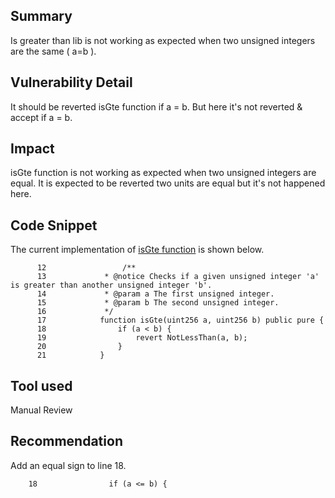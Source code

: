 ## Summary
Is greater than lib is not working as expected when  two unsigned integers are the same ( a=b ).

## Vulnerability Detail
It should be reverted isGte function if a = b. But here it's not reverted & accept if a = b.  

## Impact
isGte function is not working as expected when two unsigned integers are equal. It is expected to be reverted two units are equal but it's not happened here. 

## Code Snippet

The current implementation of [isGte function](https://github.com/sherlock-audit/2023-06-tokemak-BPZ/blob/main/v2-core-audit-2023-07-14/src/solver/helpers/Integer.sol#L13C2-L21C6)  is shown below. 

          12                 /**
          13             * @notice Checks if a given unsigned integer 'a' is greater than another unsigned integer 'b'.
          14             * @param a The first unsigned integer.
          15             * @param b The second unsigned integer.
          16             */
          17            function isGte(uint256 a, uint256 b) public pure {
          18                if (a < b) {
          19                    revert NotLessThan(a, b);
          20                }
          21            }


## Tool used

Manual Review

## Recommendation

Add an equal sign to line 18. 

        18                if (a <= b) {    





